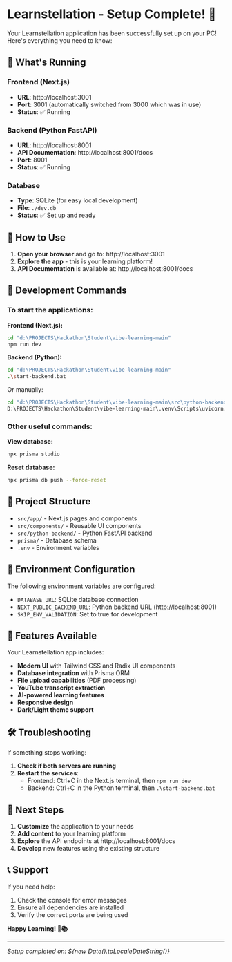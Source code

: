 # Learnstellation - Setup Complete! 🎉

Your Learnstellation application has been successfully set up on your PC! Here's everything you need to know:

## 🚀 What's Running

### Frontend (Next.js)

- **URL**: http://localhost:3001
- **Port**: 3001 (automatically switched from 3000 which was in use)
- **Status**: ✅ Running

### Backend (Python FastAPI)

- **URL**: http://localhost:8001
- **API Documentation**: http://localhost:8001/docs
- **Port**: 8001
- **Status**: ✅ Running

### Database

- **Type**: SQLite (for easy local development)
- **File**: `./dev.db`
- **Status**: ✅ Set up and ready

## 🎯 How to Use

1. **Open your browser** and go to: http://localhost:3001
2. **Explore the app** - this is your learning platform!
3. **API Documentation** is available at: http://localhost:8001/docs

## 🔧 Development Commands

### To start the applications:

**Frontend (Next.js):**

```bash
cd "d:\PROJECTS\Hackathon\Student\vibe-learning-main"
npm run dev
```

**Backend (Python):**

```bash
cd "d:\PROJECTS\Hackathon\Student\vibe-learning-main"
.\start-backend.bat
```

Or manually:

```bash
cd "d:\PROJECTS\Hackathon\Student\vibe-learning-main\src\python-backend"
D:\PROJECTS\Hackathon\Student\vibe-learning-main\.venv\Scripts\uvicorn.exe app:app --reload --host 0.0.0.0 --port 8001
```

### Other useful commands:

**View database:**

```bash
npx prisma studio
```

**Reset database:**

```bash
npx prisma db push --force-reset
```

## 📁 Project Structure

- `src/app/` - Next.js pages and components
- `src/components/` - Reusable UI components
- `src/python-backend/` - Python FastAPI backend
- `prisma/` - Database schema
- `.env` - Environment variables

## 🔧 Environment Configuration

The following environment variables are configured:

- `DATABASE_URL`: SQLite database connection
- `NEXT_PUBLIC_BACKEND_URL`: Python backend URL (http://localhost:8001)
- `SKIP_ENV_VALIDATION`: Set to true for development

## 🎉 Features Available

Your Learnstellation app includes:

- **Modern UI** with Tailwind CSS and Radix UI components
- **Database integration** with Prisma ORM
- **File upload capabilities** (PDF processing)
- **YouTube transcript extraction**
- **AI-powered learning features**
- **Responsive design**
- **Dark/Light theme support**

## 🛠️ Troubleshooting

If something stops working:

1. **Check if both servers are running**
2. **Restart the services**:
   - Frontend: Ctrl+C in the Next.js terminal, then `npm run dev`
   - Backend: Ctrl+C in the Python terminal, then `.\start-backend.bat`

## 🎯 Next Steps

1. **Customize** the application to your needs
2. **Add content** to your learning platform
3. **Explore** the API endpoints at http://localhost:8001/docs
4. **Develop** new features using the existing structure

## 📞 Support

If you need help:

1. Check the console for error messages
2. Ensure all dependencies are installed
3. Verify the correct ports are being used

**Happy Learning! 🚀📚**

---

_Setup completed on: ${new Date().toLocaleDateString()}_
